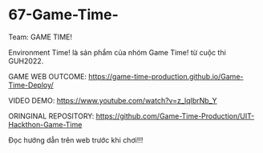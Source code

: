 # 67-Game-Time-
Team: GAME TIME!

Environment Time! là sản phẩm của nhóm Game Time! từ cuộc thi GUH2022.

GAME WEB OUTCOME: https://game-time-production.github.io/Game-Time-Deploy/ 

VIDEO DEMO: https://www.youtube.com/watch?v=z_lqIbrNb_Y

ORINGINAL REPOSITORY: https://github.com/Game-Time-Production/UIT-Hackthon-Game-Time

Đọc hướng dẫn trên web trước khi chơi!!!
